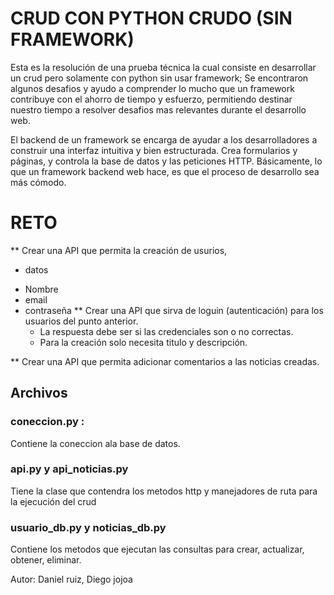 # CRUD CON PYTHON CRUDO (SIN FRAMEWORK)

Esta es la resolución de una prueba técnica la cual consiste
en desarrollar un crud pero solamente con python sin usar framework; 
Se encontraron algunos desafios y ayudo a comprender lo mucho que 
un framework contribuye con el ahorro de tiempo y esfuerzo, permitiendo 
destinar nuestro tiempo a resolver desafios mas relevantes durante el desarrollo
web.


El backend de un framework se encarga de ayudar a los desarrolladores a construir una interfaz intuitiva y bien estructurada. Crea formularios y páginas, y controla la base de datos y las peticiones HTTP. Básicamente, lo que un framework backend web hace, es que el proceso de desarrollo sea más cómodo.

# RETO

** Crear una API que permita la creación de usurios,
* datos
- Nombre
- email
- contraseña
 ** Crear una API que sirva de loguin (autenticación) para los usuarios del punto anterior.
  - La respuesta debe ser si las credenciales son o no correctas.
  - Para la creación solo necesita titulo y descripción.
 
 ** Crear una API que permita adicionar comentarios a las noticias creadas.

## Archivos

### coneccion.py :

Contiene la coneccion ala base de datos.

### api.py y api_noticias.py

Tiene la clase que contendra los metodos http y manejadores de ruta para la ejecución del crud

### usuario_db.py y noticias_db.py

Contiene los metodos que ejecutan las consultas para crear, actualizar, obtener, eliminar.

Autor: Daniel ruiz, Diego jojoa